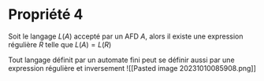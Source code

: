 # Propriété 4
Soit le langage $L(A)$ accepté par un AFD $A$, alors il existe une expression régulière $R$ telle que $L(A)=L(R)$

Tout langage définit par un automate fini peut se définir aussi par une expression régulière et inversement
![[Pasted image 20231010085908.png]]



